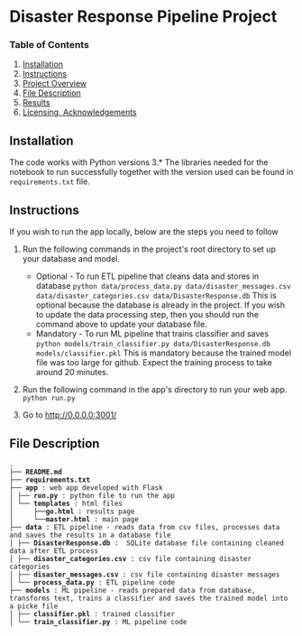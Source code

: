 # Disaster Response Pipeline Project

### Table of Contents

1. [Installation](#installation)
2. [Instructions](#instructions)
3. [Project Overview](#motivation)
4. [File Description](#files)
5. [Results](#results)
6. [Licensing, Acknowledgements](#licensing)

## Installation <a name="installation"></a>
The code works with Python versions 3.*
The libraries needed for the notebook to run successfully together with the version used can be found in `requirements.txt` file.

## Instructions <a name="instructions"></a>
If you wish to run the app locally, below are the steps you need to follow
1. Run the following commands in the project's root directory to set up your database and model.

    - Optional - To run ETL pipeline that cleans data and stores in database
        `python data/process_data.py data/disaster_messages.csv data/disaster_categories.csv data/DisasterResponse.db`
        This is optional because the database is already in the project. If you wish to update the data processing step, then you should run the command above to update your database file.
    - Mandatory - To run ML pipeline that trains classifier and saves
        `python models/train_classifier.py data/DisasterResponse.db models/classifier.pkl`
        This is mandatory because the trained model file was too large for github. Expect the training process to take around 20 minutes.
        
2. Run the following command in the app's directory to run your web app.
    `python run.py`

3. Go to http://0.0.0.0:3001/

## File Description <a name="files"></a>

<pre>
<code>.
├── <b>README.md</b>
├── <b>requirements.txt</b>
├── <b>app</b> : web app developed with Flask
│ ├── <b>run.py</b> : python file to run the app
│ └── <b>templates</b> : html files
│     ├──<b>go.html</b> : results page
│     └──<b>master.html</b> : main page
├── <b>data</b> : ETL pipeline - reads data from csv files, processes data and saves the results in a database file
│ ├── <b>DisasterResponse.db</b> :  SQLite database file containing cleaned data after ETL process
│ ├── <b>disaster_categories.csv</b> : csv file containing disaster categories
│ ├── <b>disaster_messages.csv</b> : csv file containing disaster messages
│ └── <b>process_data.py</b> : ETL pipeline code
├── <b>models</b> : ML pipeline - reads prepared data from database, transforms text, trains a classifier and saves the trained model into a picke file
│ ├── <b>classifier.pkl</b> : trained classifier
│ └── <b>train_classifier.py</b> : ML pipeline code
 </code>
</pre>